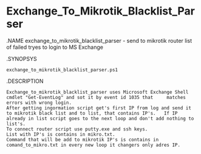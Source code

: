 # Exchange_To_Mikrotik_Blacklist_Parser

.NAME
	exchange_to_mikrotik_blacklist_parser - send to mikrotik router list of failed tryes to login to MS Exchange



.SYNOPSYS
	
	exchange_to_mikrotik_blacklist_parser.ps1

.DESCRIPTION

	Exchange_to_mikrotik_blacklist_parser uses Microsoft Exchange Shell cmdlet "Get-EventLog" and sot it by event id 1035 that     matches errors with wrong login.
	After getting ingormation script get's first IP from log and send it to mikrotik black list and to list, that contains IP's.   If IP already in list script goes to the next loop and don't add nothing to list's.
	To connect router script use putty.exe and ssh keys.
	List with IP's is contains in mikro.txt.
	Command that will be add to mikrotik IP's is contains in comand_to_mikro.txt in every new loop it changers only adres IP.
